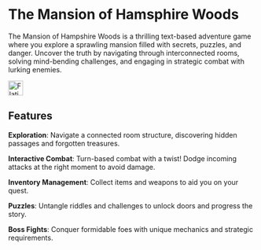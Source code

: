 # The Mansion of Hamsphire Woods

The Mansion of Hampshire Woods is a thrilling text-based adventure game where you explore a sprawling mansion filled with secrets, puzzles, and danger. Uncover the truth by navigating through interconnected rooms, solving mind-bending challenges, and engaging in strategic combat with lurking enemies.

<a href="https://www.youtube.com/watch?v=WRkVsdcTb38">
    <img alt="Flaticon" title="Flaticon" src="https://cdn-icons-png.flaticon.com/256/1384/1384060.png" width="30">
</a>

## Features

**Exploration**: Navigate a connected room structure, discovering hidden passages and forgotten treasures.

**Interactive Combat**: Turn-based combat with a twist! Dodge incoming attacks at the right moment to avoid damage.

**Inventory Management**: Collect items and weapons to aid you on your quest.

**Puzzles**: Untangle riddles and challenges to unlock doors and progress the story.

**Boss Fights**: Conquer formidable foes with unique mechanics and strategic requirements.
